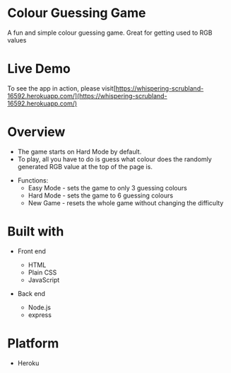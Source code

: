 # Colour Guessing Game
A fun and simple colour guessing game. Great for getting used to RGB values

# Live Demo

To see the app in action, please visit[https://whispering-scrubland-16592.herokuapp.com/](https://whispering-scrubland-16592.herokuapp.com/)

# Overview

* The game starts on Hard Mode by default. 
* To play, all you have to do is guess what colour does the randomly generated RGB value at the top of the page is.

- Functions:	
	- Easy Mode - sets the game to only 3 guessing colours
	- Hard Mode - sets the game to 6 guessing colours
	- New Game - resets the whole game without changing the difficulty

# Built with

- Front end
	- HTML
	- Plain CSS
	- JavaScript

- Back end
	- Node.js
	- express

# Platform

- Heroku


